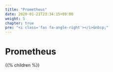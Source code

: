 ```yaml
---
title: "Prometheus"
date: 2020-01-21T23:34:15+09:00
weight: 5
chapter: true
pre: "<i class='fas fa-angle-right'></i>&nbsp;"
---
```


# Prometheus

{{% children %}}
